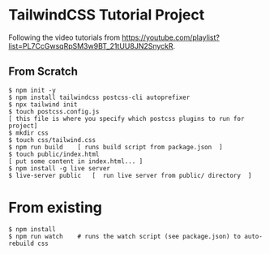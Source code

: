 # TailwindCSS Tutorial Project

Following the video tutorials from https://youtube.com/playlist?list=PL7CcGwsqRpSM3w9BT_21tUU8JN2SnyckR.

## From Scratch

    $ npm init -y
    $ npm install tailwindcss postcss-cli autoprefixer
    $ npx tailwind init
    $ touch postcss.config.js
    [ this file is where you specify which postcss plugins to run for project]
    $ mkdir css
    $ touch css/tailwind.css
    $ npm run build    [ runs build script from package.json  ]
    $ touch public/index.html
    [ put some content in index.html... ]
    $ npm install -g live server
    $ live-server public   [  run live server from public/ directory  ]

# From existing

    $ npm install
    $ npm run watch    # runs the watch script (see package.json) to auto-rebuild css

